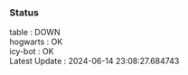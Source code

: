 ### Status


table : DOWN  
hogwarts : OK  
icy-bot : OK  
Latest Update : 2024-06-14 23:08:27.684743
